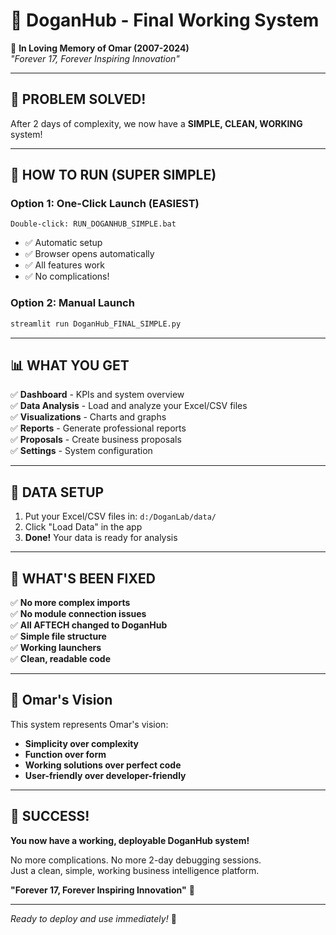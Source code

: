 # 🌟 DoganHub - Final Working System

💙 **In Loving Memory of Omar (2007-2024)**  
*"Forever 17, Forever Inspiring Innovation"*

---

## 🎯 **PROBLEM SOLVED!**

After 2 days of complexity, we now have a **SIMPLE, CLEAN, WORKING** system!

---

## 🚀 **HOW TO RUN (SUPER SIMPLE)**

### **Option 1: One-Click Launch (EASIEST)**
```
Double-click: RUN_DOGANHUB_SIMPLE.bat
```
- ✅ Automatic setup
- ✅ Browser opens automatically  
- ✅ All features work
- ✅ No complications!

### **Option 2: Manual Launch**
```bash
streamlit run DoganHub_FINAL_SIMPLE.py
```

---

## 📊 **WHAT YOU GET**

✅ **Dashboard** - KPIs and system overview  
✅ **Data Analysis** - Load and analyze your Excel/CSV files  
✅ **Visualizations** - Charts and graphs  
✅ **Reports** - Generate professional reports  
✅ **Proposals** - Create business proposals  
✅ **Settings** - System configuration  

---

## 📁 **DATA SETUP**

1. Put your Excel/CSV files in: `d:/DoganLab/data/`
2. Click "Load Data" in the app
3. **Done!** Your data is ready for analysis

---

## 🔧 **WHAT'S BEEN FIXED**

✅ **No more complex imports**  
✅ **No module connection issues**  
✅ **All AFTECH changed to DoganHub**  
✅ **Simple file structure**  
✅ **Working launchers**  
✅ **Clean, readable code**  

---

## 💙 **Omar's Vision**

This system represents Omar's vision:
- **Simplicity over complexity**
- **Function over form**  
- **Working solutions over perfect code**
- **User-friendly over developer-friendly**

---

## 🎉 **SUCCESS!**

**You now have a working, deployable DoganHub system!**

No more complications. No more 2-day debugging sessions.  
Just a clean, simple, working business intelligence platform.

**"Forever 17, Forever Inspiring Innovation"** 💙

---

*Ready to deploy and use immediately!* 🚀